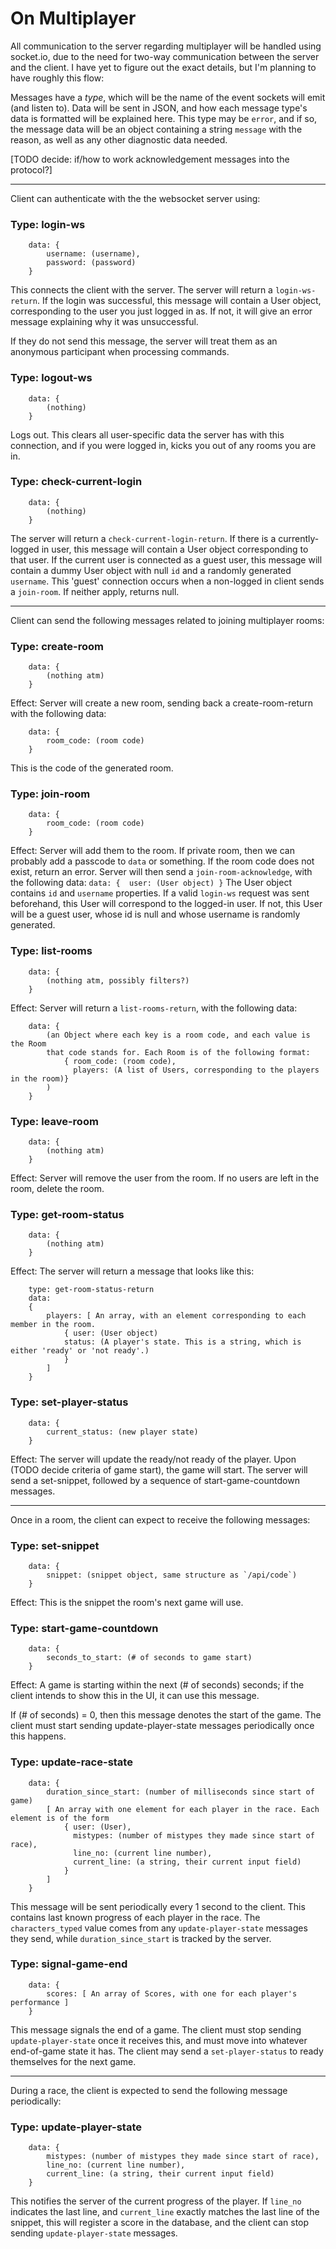 # On Multiplayer

All communication to the server regarding multiplayer will be handled using socket.io, due to the
need for two-way communication between the server and the client. I have yet to figure
out the exact details, but I'm planning to have roughly this flow:

Messages have a _type_, which will be the name of the event sockets will emit (and listen to).
Data will be sent in JSON, and how each message type's data is formatted will be explained here.
This type may be `error`, and if so, the message data will be an object
containing a string `message` with the reason, as well as any other diagnostic data needed.

[TODO decide: if/how to work acknowledgement messages into the protocol?]

---

Client can authenticate with the the websocket server using:
### Type: login-ws
```
    data: {
        username: (username),
        password: (password)
    }
```

This connects the client with the server. The server will return a `login-ws-return`. If
the login was successful, this message will contain a User object, corresponding to 
the user you just logged in as. If not, it will give an error message explaining
why it was unsuccessful.

If they do not send this message, the server will treat them as an anonymous participant
when processing commands.

### Type: logout-ws
```
    data: {
        (nothing)
    }
```
Logs out. This clears all user-specific data the server has with this connection, 
and if you were logged in, kicks you out of any rooms you are in.

### Type: check-current-login
```
    data: {
        (nothing)
    }
```
The server will return a `check-current-login-return`.
If there is a currently-logged in user, this message will contain a User object
corresponding to that user.
If the current user is connected as a guest user, this message will contain 
a dummy User object with null `id` and a randomly generated `username`. This
'guest' connection occurs when a non-logged in client sends a `join-room`.
If neither apply, returns null.

---

Client can send the following messages related to joining multiplayer rooms:
### Type: create-room
```
    data: {
        (nothing atm)
    }
```
Effect: Server will create a new room, sending back a create-room-return with the following data:
```
    data: {
        room_code: (room code)
    }
```
This is the code of the generated room.

### Type: join-room
```
    data: {
        room_code: (room code)
    }
```
Effect: Server will add them to the room. If private room, then we can probably add
a passcode to `data` or something. If the room code does not exist, return an error.
Server will then send a `join-room-acknowledge`, with the following data:
    ```
        data: { 
            user: (User object)
        }
    ```
The User object contains `id` and `username` properties. If a valid `login-ws`
request was sent beforehand, this User will correspond to the logged-in user. If
not, this User will be a guest user, whose id is null and whose username
is randomly generated.

### Type: list-rooms
```
    data: {
        (nothing atm, possibly filters?) 
    }
```
Effect: Server will return a `list-rooms-return`, with the following data:
```
    data: {
        (an Object where each key is a room code, and each value is the Room
        that code stands for. Each Room is of the following format:
            { room_code: (room code),
              players: (A list of Users, corresponding to the players in the room)}
        )
    }
```
### Type: leave-room
```
    data: {
        (nothing atm)
    }
```
Effect: Server will remove the user from the room. If no users are left in the room,
delete the room.

### Type: get-room-status
```
    data: {
        (nothing atm)
    }
```
Effect: The server will return a message that looks like this:
```
    type: get-room-status-return
    data: 
    {
        players: [ An array, with an element corresponding to each member in the room.
            { user: (User object)
            status: (A player's state. This is a string, which is either 'ready' or 'not ready'.)
            }
        ]
    }
```
### Type: set-player-status
```
    data: {
        current_status: (new player state)
    }
```
Effect: The server will update the ready/not ready of the player. Upon
(TODO decide criteria of game start), the game will start.
The server will send a set-snippet, followed by a sequence
of start-game-countdown messages.

---

Once in a room, the client can expect to receive the following messages:
### Type: set-snippet
```
    data: {
        snippet: (snippet object, same structure as `/api/code`)
    }
```
Effect: This is the snippet the room's next game will use.

### Type: start-game-countdown
```
    data: {
        seconds_to_start: (# of seconds to game start)
    }
```
Effect: A game is starting within the next (# of seconds) seconds; if the client intends
to show this in the UI, it can use this message.

If (# of seconds) = 0, then this message denotes the start of the game. The client 
must start sending update-player-state messages periodically once this happens.

### Type: update-race-state
```
    data: {
        duration_since_start: (number of milliseconds since start of game)
        [ An array with one element for each player in the race. Each element is of the form
            { user: (User),
              mistypes: (number of mistypes they made since start of race),
              line_no: (current line number),
              current_line: (a string, their current input field)
            }
        ]
    }
```
This message will be sent periodically every 1 second to the client.
This contains last known progress of each player in the race. The `characters_typed` value
comes from any `update-player-state` messages they send, while `duration_since_start` 
is tracked by the server.

### Type: signal-game-end
```
    data: {
        scores: [ An array of Scores, with one for each player's performance ]
    }
```
This message signals the end of a game. The client must stop sending `update-player-state`
once it receives this, and must move into whatever end-of-game state it has. The client may
send a `set-player-status` to ready themselves for the next game.

---

During a race, the client is expected to send the following message periodically:
### Type: update-player-state
```
    data: {
        mistypes: (number of mistypes they made since start of race),
        line_no: (current line number),
        current_line: (a string, their current input field)
    }
```
This notifies the server of the current progress of the player.
If `line_no` indicates the last line, and `current_line` exactly
matches the last line of the snippet, this will register
a score in the database, and the client can stop sending `update-player-state` messages.




